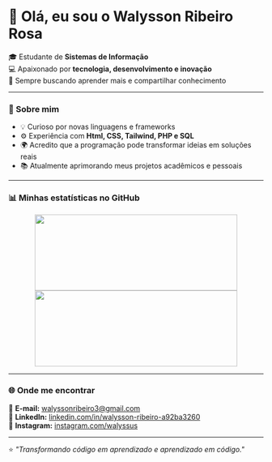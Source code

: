 # 👋 Olá, eu sou o Walysson Ribeiro Rosa  

🎓 Estudante de **Sistemas de Informação**  
💻 Apaixonado por **tecnologia, desenvolvimento e inovação**  
🚀 Sempre buscando aprender mais e compartilhar conhecimento  

---

### 🌟 Sobre mim  
- 💡 Curioso por novas linguagens e frameworks  
- ⚙️ Experiência com **Html, CSS, Tailwind, PHP e SQL**  
- 🌍 Acredito que a programação pode transformar ideias em soluções reais  
- 📚 Atualmente aprimorando meus projetos acadêmicos e pessoais  

---

### 📊 Minhas estatísticas no GitHub
<div align="center">
  <img height="150px" width="400px" src="https://github-readme-stats.vercel.app/api?username=oCrazyoff&show_icons=true&theme=tokyonight">
  <img height="150px" width="400px" src="https://github-readme-stats.vercel.app/api/top-langs/?username=oCrazyoff&layout=compact&theme=tokyonight">
</div>

---

### 🌐 Onde me encontrar  
📧 **E-mail:** [walyssonribeiro3@gmail.com](mailto:walyssonribeiro3@gmail.com)  
💼 **LinkedIn:** [linkedin.com/in/walysson-ribeiro-a92ba3260](https://www.linkedin.com/in/walysson-ribeiro-a92ba3260/)  
📸 **Instagram:** [instagram.com/walyssus](https://www.instagram.com/walyssus/)  

---

⭐ *"Transformando código em aprendizado e aprendizado em código."*  
